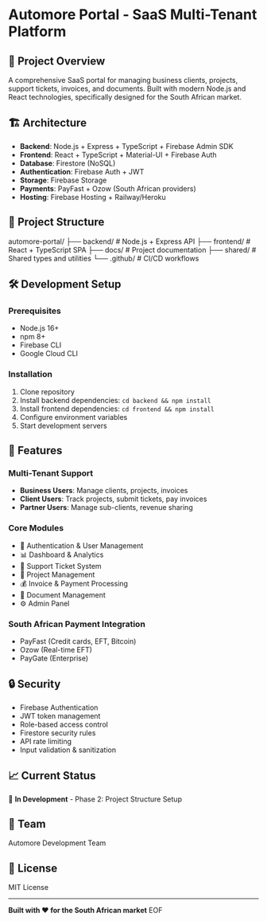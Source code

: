 # Automore Portal - SaaS Multi-Tenant Platform

## 🚀 Project Overview

A comprehensive SaaS portal for managing business clients, projects, support tickets, invoices, and documents. Built with modern Node.js and React technologies, specifically designed for the South African market.

## 🏗️ Architecture

- **Backend**: Node.js + Express + TypeScript + Firebase Admin SDK
- **Frontend**: React + TypeScript + Material-UI + Firebase Auth
- **Database**: Firestore (NoSQL)
- **Authentication**: Firebase Auth + JWT
- **Storage**: Firebase Storage
- **Payments**: PayFast + Ozow (South African providers)
- **Hosting**: Firebase Hosting + Railway/Heroku

## 📁 Project Structure
automore-portal/
├── backend/          # Node.js + Express API
├── frontend/         # React + TypeScript SPA
├── docs/            # Project documentation
├── shared/          # Shared types and utilities
└── .github/         # CI/CD workflows

## 🛠️ Development Setup

### Prerequisites
- Node.js 16+ 
- npm 8+
- Firebase CLI
- Google Cloud CLI

### Installation
1. Clone repository
2. Install backend dependencies: `cd backend && npm install`
3. Install frontend dependencies: `cd frontend && npm install`
4. Configure environment variables
5. Start development servers

## 🎯 Features

### Multi-Tenant Support
- **Business Users**: Manage clients, projects, invoices
- **Client Users**: Track projects, submit tickets, pay invoices  
- **Partner Users**: Manage sub-clients, revenue sharing

### Core Modules
- 🔐 Authentication & User Management
- 📊 Dashboard & Analytics
- 🎫 Support Ticket System
- 📁 Project Management
- 💰 Invoice & Payment Processing
- 📄 Document Management
- ⚙️ Admin Panel

### South African Payment Integration
- PayFast (Credit cards, EFT, Bitcoin)
- Ozow (Real-time EFT)
- PayGate (Enterprise)

## 🔒 Security

- Firebase Authentication
- JWT token management
- Role-based access control
- Firestore security rules
- API rate limiting
- Input validation & sanitization

## 📈 Current Status

🚧 **In Development** - Phase 2: Project Structure Setup

## 👥 Team

Automore Development Team

## 📄 License

MIT License

---

**Built with ❤️ for the South African market**
EOF